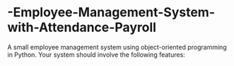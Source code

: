# -Employee-Management-System-with-Attendance-Payroll
A small employee management system using object-oriented programming in Python. Your system should involve the following features:
